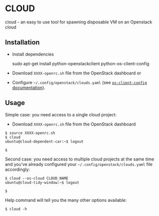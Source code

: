 CLOUD
=====

cloud - an easy to use tool for spawning disposable VM on an Openstack cloud

Installation
------------

* Install dependencies

    sudo apt-get install python-openstackclient python-os-client-config

* Download `XXXX-openrc.sh` file from the OpenStack dashboard or
* Configure `~/.config/openstack/clouds.yaml` (see [`os-client-config` documentation](https://docs.openstack.org/os-client-config/latest/user/configuration.html)).

Usage
-----

Simple case: you need access to a single cloud project:

* Download `XXXX-openrc.sh` file from the OpenStack dashboard
```
$ source XXXX-openrc.sh
$ cloud
ubuntu@cloud-dependent-car:~$ logout

$
```

Second case: you need access to multiple cloud projects at the same time and
you've already configured your `~/.config/openstack/clouds.yaml` file
accordingly:

```
$ cloud --os-cloud CLOUD_NAME
ubuntu@cloud-tidy-window:~$ logout

$
```

Help command will tell you the many other options available:

```
$ cloud -h
```
